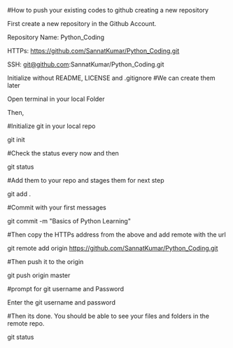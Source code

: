 #How to push your existing codes to github creating a new repository

First create a new repository in the Github Account.

Repository Name: Python_Coding

HTTPs: https://github.com/SannatKumar/Python_Coding.git

SSH: git@github.com:SannatKumar/Python_Coding.git

Initialize without README, LICENSE and .gitignore #We can create them later

Open terminal in your local Folder

Then,

#Initialize git in your local repo

git init

#Check the status every now and then

git status

#Add them to your repo and stages them for next step

git add .

#Commit with your first messages

git commit -m "Basics of Python Learning"

#Then copy the HTTPs address from the above and add remote with the url

git remote add origin https://github.com/SannatKumar/Python_Coding.git


#Then push it to the origin

git push origin master

#prompt for git username and Password

Enter the git username and password

#Then its done. You should be able to see your files and folders in the remote repo.

git status










 


